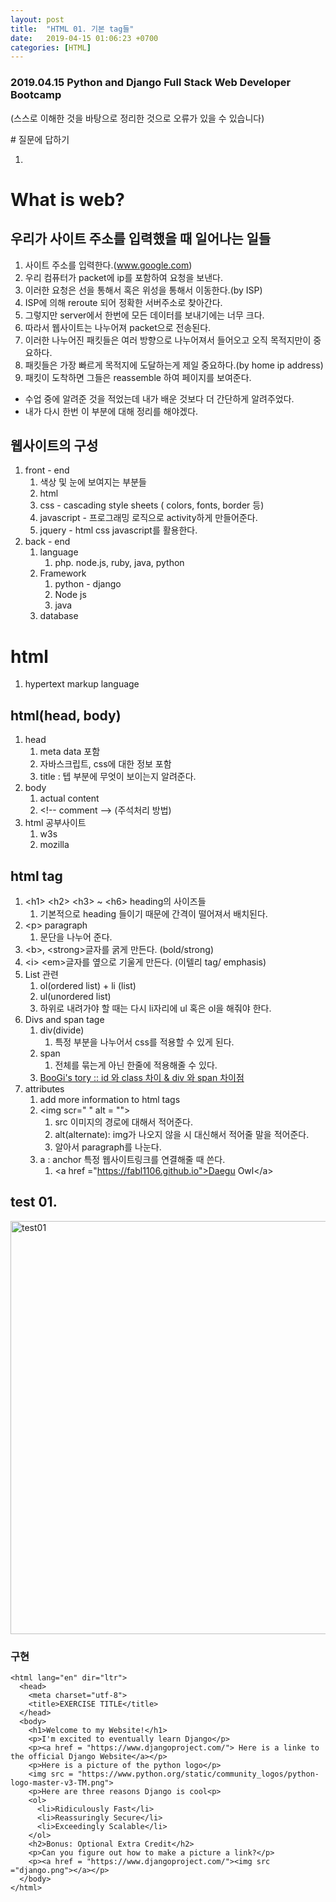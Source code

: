 ```yaml
---
layout: post
title:  "HTML 01. 기본 tag들"
date:   2019-04-15 01:06:23 +0700
categories: [HTML]
---
```


### 2019.04.15 Python and Django Full Stack Web Developer Bootcamp

(스스로 이해한 것을 바탕으로 정리한 것으로 오류가 있을 수 있습니다)

\# 질문에 답하기

1. 
 
# What is web?

## 우리가 사이트 주소를 입력했을 때 일어나는 일들
1. 사이트 주소를 입력한다.(www.google.com)
2. 우리 컴퓨터가 packet에 ip를 포함하여 요청을 보낸다.
3. 이러한 요청은 선을 통해서 혹은 위성을 통해서 이동한다.(by ISP)
4. ISP에 의해 reroute 되어 정확한 서버주소로 찾아간다.
5. 그렇지만 server에서 한번에 모든 데이터를 보내기에는 너무 크다.
6. 따라서 웹사이트는 나누어져 packet으로 전송된다.
7. 이러한 나누어진 패킷들은 여러 방향으로 나누어져서 들어오고 오직 목적지만이 중요하다.
8. 패킷들은 가장 빠르게 목적지에 도달하는게 제일 중요하다.(by home ip address)
9. 패킷이 도착하면 그들은 reassemble 하여 페이지를 보여준다.

* 수업 중에 알려준 것을 적었는데 내가 배운 것보다 더 간단하게 알려주었다.
* 내가 다시 한번 이 부분에 대해 정리를 해야겠다.

## 웹사이트의 구성
1. front - end
    1. 색상 및 눈에 보여지는 부분들
    2. html
    3. css - cascading style sheets ( colors, fonts, border 등)
    4. javascript - 프로그래밍 로직으로 activity하게 만들어준다.
    5. jquery - html css javascript를 활용한다.
2. back - end
    1. language
        1. php. node.js, ruby, java, python
    2. Framework
        1. python - django
        2. Node js
        3. java
    3. database

# html

1. hypertext markup language

## html(head, body)

1. head 
    1. meta data 포함
    2. 자바스크립트, css에 대한 정보 포함
    3. title  : 텝 부분에 무엇이 보이는지 알려준다.
2. body
    1. actual content
    2. \<!--   comment --> (주석처리 방법)
3. html 공부사이트
    1. w3s
    2. mozilla
  
## html tag

1. \<h1> \<h2> \<h3> ~ \<h6> heading의 사이즈들
    1. 기본적으로 heading 들이기 때문에 간격이 떨어져서 배치된다.
2. \<p> paragraph
    1. 문단을 나누어 준다.
3. \<b>, \<strong>글자를 굵게 만든다. (bold/strong)
4. \<i> \<em>글자를 옆으로 기울게 만든다. (이텔리 tag/ emphasis)
5. List 관련
    1. ol(ordered list) + li (list)
    2. ul(unordered list)
    3. 하위로 내려가야 할 때는 다시 li자리에 ul 혹은 ol을 해줘야 한다.
6. Divs and span tage
    1. div(divide)
        1. 특정 부분을 나누어서 css를 적용할 수 있게 된다.
    2. span
        1. 전체를 묶는게 아닌 한줄에 적용해줄 수 있다.
    2. [BooGi's tory :: id 와 class 차이 & div 와 span 차이점](https://boogis.tistory.com/48)		
7. attributes
    1. add more information to html tags
    2. \<img scr=" " alt = "">
        1. src 이미지의 경로에 대해서 적어준다.     
        2. alt(alternate): img가 나오지 않을 시 대신해서 적어줄 말을 적어준다.
        3. 알아서 paragraph를 나눈다.
    3. a : anchor 특정 웹사이트링크를 연결해줄 때 쓴다.
        1. \<a href ="https://fabl1106.github.io">Daegu Owl\</a>


## test 01.

<img width="661" alt="test01" src="https://user-images.githubusercontent.com/46436843/56134116-e4e7b880-5fc8-11e9-8b2e-b61e393b8ec2.png">

### 구현

```<<!DOCTYPE html>
<html lang="en" dir="ltr">
  <head>
    <meta charset="utf-8">
    <title>EXERCISE TITLE</title>
  </head>
  <body>
    <h1>Welcome to my Website!</h1>
    <p>I'm excited to eventually learn Django</p>
    <p><a href = "https://www.djangoproject.com/"> Here is a linke to the official Django Website</a></p>
    <p>Here is a picture of the python logo</p>
    <img src = "https://www.python.org/static/community_logos/python-logo-master-v3-TM.png">
    <p>Here are three reasons Django is cool<p>
    <ol>
      <li>Ridiculously Fast</li>
      <li>Reassuringly Secure</li>
      <li>Exceedingly Scalable</li>
    </ol>
    <h2>Bonus: Optional Extra Credit</h2>
    <p>Can you figure out how to make a picture a link?</p>
    <p><a href = "https://www.djangoproject.com/"><img src ="django.png"></a></p>
  </body>
</html>
```
